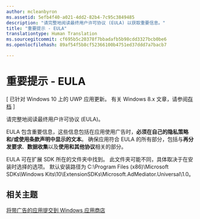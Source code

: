 ```yaml
---
author: mcleanbyron
ms.assetid: 5efb4f40-a021-4dd2-82b4-7c95c3849485
description: "请完整地阅读最终用户许可协议 (EULA) 以获取重要信息。"
title: "重要提示 - EULA"
translationtype: Human Translation
ms.sourcegitcommit: cf695b5c20378f7bbadafb5b98cdd3327bcb0be6
ms.openlocfilehash: 89af54f5b8cf52366100b4751ed37ddd7a7bacb7

---
```


# 重要提示 - EULA


\[ 已针对 Windows 10 上的 UWP 应用更新。 有关 Windows 8.x 文章，请参阅[存档](http://go.microsoft.com/fwlink/p/?linkid=619132) \]

请完整地阅读最终用户许可协议 (EULA)。

EULA 包含重要信息，这些信息包括在应用使用广告时，**必须在自己的隐私策略和/或使用条款声明中显示的文本**。 确保应用符合 EULA 的所有部分，包括与**再分发要求**、**数据收集**以及**使用和其他协议**相关的部分。

EULA 可在扩展 SDK 所在的文件夹中找到。 此文件夹可能不同，具体取决于在安装时选择的选项。 默认安装路径为 C:\\Program Files (x86)\\Microsoft SDKs\\Windows Kits\\10\\ExtensionSDKs\\Microsoft.AdMediator.Universal\\1.0。

## 相关主题

[将带广告的应用提交到 Windows 应用商店](submit-an-app-with-ads-to-the-windows-store.md)

 

 



<!--HONumber=Jun16_HO4-->


